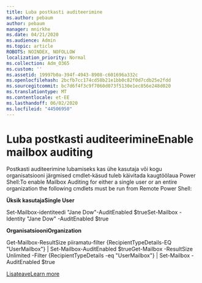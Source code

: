 ```yaml
---
title: Luba postkasti auditeerimine
ms.author: pebaum
author: pebaum
manager: mnirkhe
ms.date: 04/21/2020
ms.audience: Admin
ms.topic: article
ROBOTS: NOINDEX, NOFOLLOW
localization_priority: Normal
ms.collection: Adm_O365
ms.custom: ''
ms.assetid: 19997b0a-394f-4943-8908-c601696a332c
ms.openlocfilehash: 2bcfb7cc174cd58b21e1bb0c82f0d7cdb25e2fdd
ms.sourcegitcommit: bc7d6f4f3c9f7060d073f5130e1ec856e248d020
ms.translationtype: MT
ms.contentlocale: et-EE
ms.lasthandoff: 06/02/2020
ms.locfileid: "44506950"
---
```

# <a name="enable-mailbox-auditing"></a><span data-ttu-id="03e7b-102">Luba postkasti auditeerimine</span><span class="sxs-lookup"><span data-stu-id="03e7b-102">Enable mailbox auditing</span></span>

<span data-ttu-id="03e7b-103">Postkasti auditeerimine lubamiseks kas ühe kasutaja või kogu organisatsiooni järgmised cmdlet-käsud tuleb käivitada kaugtöölaua Power Shell:</span><span class="sxs-lookup"><span data-stu-id="03e7b-103">To enable Mailbox Auditing for either a single user or an entire organization the following cmdlets must be run from Remote Power Shell:</span></span>
  
 <span data-ttu-id="03e7b-104">**Üksik kasutaja**</span><span class="sxs-lookup"><span data-stu-id="03e7b-104">**Single User**</span></span>
  
<span data-ttu-id="03e7b-105">Set-Mailbox-identiteedi "Jane Dow"-AuditEnabled $true</span><span class="sxs-lookup"><span data-stu-id="03e7b-105">Set-Mailbox -Identity "Jane Dow" -AuditEnabled $true</span></span>
  
 <span data-ttu-id="03e7b-106">**Organisatsiooni**</span><span class="sxs-lookup"><span data-stu-id="03e7b-106">**Organization**</span></span>
  
<span data-ttu-id="03e7b-107">Get-Mailbox-ResultSize piiramatu-filter {RecipientTypeDetails-EQ "UserMailbox"} | Set-Mailbox-AuditEnabled $true</span><span class="sxs-lookup"><span data-stu-id="03e7b-107">Get-Mailbox -ResultSize Unlimited -Filter {RecipientTypeDetails -eq "UserMailbox"} | Set-Mailbox -AuditEnabled $true</span></span>
  
[<span data-ttu-id="03e7b-108">Lisateave</span><span class="sxs-lookup"><span data-stu-id="03e7b-108">Learn more</span></span>](https://docs.microsoft.com/microsoft-365/compliance/enable-mailbox-auditing)
  

